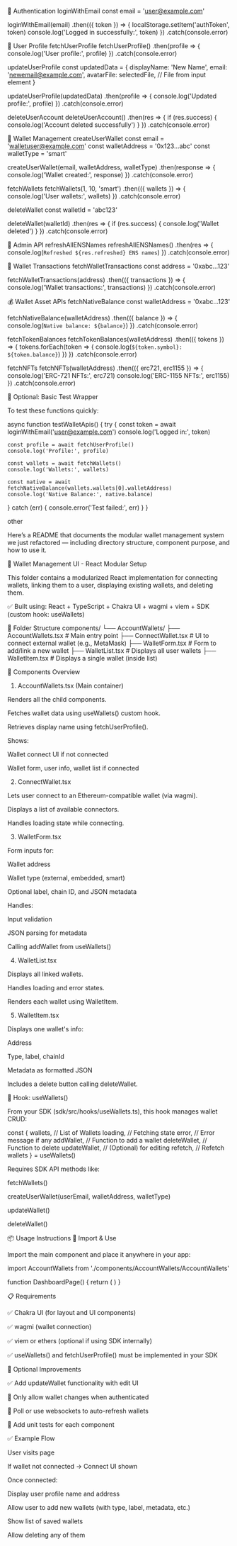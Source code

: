 🔐 Authentication
loginWithEmail
const email = 'user@example.com'

loginWithEmail(email)
  .then(({ token }) => {
    localStorage.setItem('authToken', token)
    console.log('Logged in successfully:', token)
  })
  .catch(console.error)

👤 User Profile
fetchUserProfile
fetchUserProfile()
  .then(profile => {
    console.log('User profile:', profile)
  })
  .catch(console.error)

updateUserProfile
const updatedData = {
  displayName: 'New Name',
  email: 'newemail@example.com',
  avatarFile: selectedFile, // File from input element
}

updateUserProfile(updatedData)
  .then(profile => {
    console.log('Updated profile:', profile)
  })
  .catch(console.error)

deleteUserAccount
deleteUserAccount()
  .then(res => {
    if (res.success) {
      console.log('Account deleted successfully')
    }
  })
  .catch(console.error)

👛 Wallet Management
createUserWallet
const email = 'walletuser@example.com'
const walletAddress = '0x123...abc'
const walletType = 'smart'

createUserWallet(email, walletAddress, walletType)
  .then(response => {
    console.log('Wallet created:', response)
  })
  .catch(console.error)

fetchWallets
fetchWallets(1, 10, 'smart')
  .then(({ wallets }) => {
    console.log('User wallets:', wallets)
  })
  .catch(console.error)

deleteWallet
const walletId = 'abc123'

deleteWallet(walletId)
  .then(res => {
    if (res.success) {
      console.log('Wallet deleted')
    }
  })
  .catch(console.error)

🔁 Admin API
refreshAllENSNames
refreshAllENSNames()
  .then(res => {
    console.log(`Refreshed ${res.refreshed} ENS names`)
  })
  .catch(console.error)

🔗 Wallet Transactions
fetchWalletTransactions
const address = '0xabc...123'

fetchWalletTransactions(address)
  .then(({ transactions }) => {
    console.log('Wallet transactions:', transactions)
  })
  .catch(console.error)

💰 Wallet Asset APIs
fetchNativeBalance
const walletAddress = '0xabc...123'

fetchNativeBalance(walletAddress)
  .then(({ balance }) => {
    console.log(`Native balance: ${balance}`)
  })
  .catch(console.error)

fetchTokenBalances
fetchTokenBalances(walletAddress)
  .then(({ tokens }) => {
    tokens.forEach(token => {
      console.log(`${token.symbol}: ${token.balance}`)
    })
  })
  .catch(console.error)

fetchNFTs
fetchNFTs(walletAddress)
  .then(({ erc721, erc1155 }) => {
    console.log('ERC-721 NFTs:', erc721)
    console.log('ERC-1155 NFTs:', erc1155)
  })
  .catch(console.error)

🧪 Optional: Basic Test Wrapper

To test these functions quickly:

async function testWalletApis() {
  try {
    const token = await loginWithEmail('user@example.com')
    console.log('Logged in:', token)

    const profile = await fetchUserProfile()
    console.log('Profile:', profile)

    const wallets = await fetchWallets()
    console.log('Wallets:', wallets)

    const native = await fetchNativeBalance(wallets.wallets[0].walletAddress)
    console.log('Native Balance:', native.balance)
  } catch (err) {
    console.error('Test failed:', err)
  }
}



other

Here’s a README that documents the modular wallet management system we just refactored — including directory structure, component purpose, and how to use it.

🧾 Wallet Management UI - React Modular Setup

This folder contains a modularized React implementation for connecting wallets, linking them to a user, displaying existing wallets, and deleting them.

✅ Built using:
React + TypeScript + Chakra UI + wagmi + viem + SDK (custom hook: useWallets)

📁 Folder Structure
components/
└── AccountWallets/
    ├── AccountWallets.tsx   # Main entry point
    ├── ConnectWallet.tsx    # UI to connect external wallet (e.g., MetaMask)
    ├── WalletForm.tsx       # Form to add/link a new wallet
    ├── WalletList.tsx       # Displays all user wallets
    ├── WalletItem.tsx       # Displays a single wallet (inside list)

🧩 Components Overview
1. AccountWallets.tsx (Main container)

Renders all the child components.

Fetches wallet data using useWallets() custom hook.

Retrieves display name using fetchUserProfile().

Shows:

Wallet connect UI if not connected

Wallet form, user info, wallet list if connected

2. ConnectWallet.tsx

Lets user connect to an Ethereum-compatible wallet (via wagmi).

Displays a list of available connectors.

Handles loading state while connecting.

3. WalletForm.tsx

Form inputs for:

Wallet address

Wallet type (external, embedded, smart)

Optional label, chain ID, and JSON metadata

Handles:

Input validation

JSON parsing for metadata

Calling addWallet from useWallets()

4. WalletList.tsx

Displays all linked wallets.

Handles loading and error states.

Renders each wallet using WalletItem.

5. WalletItem.tsx

Displays one wallet's info:

Address

Type, label, chainId

Metadata as formatted JSON

Includes a delete button calling deleteWallet.

🔗 Hook: useWallets()

From your SDK (sdk/src/hooks/useWallets.ts), this hook manages wallet CRUD:

const {
  wallets,         // List of Wallets
  loading,         // Fetching state
  error,           // Error message if any
  addWallet,       // Function to add a wallet
  deleteWallet,    // Function to delete
  updateWallet,    // (Optional) for editing
  refetch,         // Refetch wallets
} = useWallets()


Requires SDK API methods like:

fetchWallets()

createUserWallet(userEmail, walletAddress, walletType)

updateWallet()

deleteWallet()

📦 Usage Instructions
📌 Import & Use

Import the main component and place it anywhere in your app:

import AccountWallets from './components/AccountWallets/AccountWallets'

function DashboardPage() {
  return (
    <Box p={6}>
      <AccountWallets />
    </Box>
  )
}

📋 Requirements

✅ Chakra UI (for layout and UI components)

✅ wagmi (wallet connection)

✅ viem or ethers (optional if using SDK internally)

✅ useWallets() and fetchUserProfile() must be implemented in your SDK

🧪 Optional Improvements

✅ Add updateWallet functionality with edit UI

🔐 Only allow wallet changes when authenticated

🔁 Poll or use websockets to auto-refresh wallets

🧪 Add unit tests for each component

✅ Example Flow

User visits page

If wallet not connected → Connect UI shown

Once connected:

Display user profile name and address

Allow user to add new wallets (with type, label, metadata, etc.)

Show list of saved wallets

Allow deleting any of them
